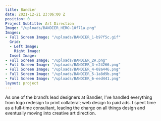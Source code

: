 ```yaml
---
title: Bandier
date: 2021-12-21 23:06:00 Z
position: 0
Project Subtitle: Art Direction
Image: "/uploads/BANDIER_HERO-10f71a.png"
Images:
- Full Screen Image: "/uploads/BANDIER_1-b97f5c.gif"
  Grid:
  - Left Image: 
    Right Image: 
  Inset Image: 
- Full Screen Image: "/uploads/BANDIER_2A.png"
- Full Screen Image: "/uploads/BANDIER_3-e24266.png"
- Full Screen Image: "/uploads/BANDIER_4-08a446.png"
- Full Screen Image: "/uploads/BANDIER_5-1a8d9b.png"
- Full Screen Image: "/uploads/BANDIER_6-eed441.png"
layout: project
---
```


As one of the brand’s lead designers at Bandier, I’ve handled everything from logo redesign to print collateral; web design to paid ads. I spent time as a full-time consultant, leading the charge on all things design and eventually moving into creative art direction.